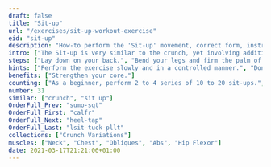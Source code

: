 ```yaml
---
draft: false
title: "Sit-up"
url: "/exercises/sit-up-workout-exercise"
eid: "sit-up"
description: "How-to perform the 'Sit-up' movement, correct form, instructions and hints. Similar exercises, body parts activated, notes, tips and video demonstration"
intro: ["The Sit-up is very similar to the crunch, yet involving additional muscles. It is an easy and effective exercise  for when you have a place to lay down."]
steps: ["Lay down on your back.", "Bend your legs and firm the palm of you feet in the ground.", "Place your hands behind the ears, or cross them to touch opposite shoulders.", "Elevate your upper body, until your chest is close to the knees.", "Lay down again, returning to the starting position."]
hints: ["Perform the exercise slowly and in a controlled manner.", "Don't use your arms to pull the head. Only the abs should be working.", "Keep your neck in a relaxed position."]
benefits: ["Strengthen your core."]
counting: ["As a beginner, perform 2 to 4 series of 10 to 20 sit-ups.", "Include the exercise in your crunch list."]
number: 31
similar: ["crunch", "sit up"]
OrderFull_Prev: "sumo-sqt"
OrderFull_First: "calfr"
OrderFull_Next: "heel-tap"
OrderFull_Last: "lsit-tuck-pllt"
collections: ["Crunch Variations"]
muscles: ["Neck", "Chest", "Obliques", "Abs", "Hip Flexor"]
date: 2021-03-17T21:21:06+01:00
---
```

